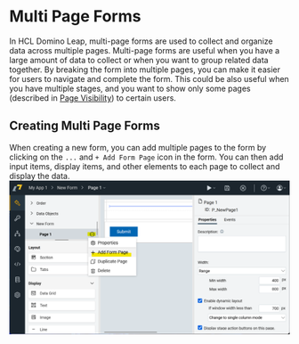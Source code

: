 # Multi Page Forms

In HCL Domino Leap, multi-page forms are used to collect and organize data across multiple pages. Multi-page forms are
useful when you have a large amount of data to collect or when you want to group related data together. By breaking the
form into multiple pages, you can make it easier for users to navigate and complete the form. This could be also useful
when you have multiple stages, and you want to show only some pages (described
in [Page Visibility](/basics/visibility_page)) to certain users.

## Creating Multi Page Forms

When creating a new form, you can add multiple pages to the form by clicking on the `...` and `+ Add Form Page` icon in
the form. You can
then add input items, display items, and other elements to each page to collect and display the data.
![img_17.png](img_17.png)